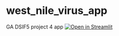 # west_nile_virus_app
GA DSIF5 project 4 app
[![Open in Streamlit](https://static.streamlit.io/badges/streamlit_badge_black_white.svg)](https://yxmauw-west-nile-virus-app-main-ey6zbl.streamlitapp.com/wnv_density)
